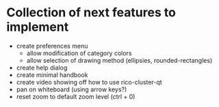 # Collection of next features to implement

* create preferences menu
	* allow modification of category colors
	* allow selection of drawing method (ellipsies, rounded-rectangles)
* create help dialog
* create minimal handbook
* create video showing off how to use rico-cluster-qt
* pan on whiteboard (using arrow keys?)
* reset zoom to default zoom level (ctrl + 0)
